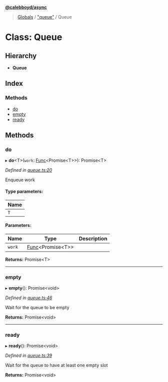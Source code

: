 **[@calebboyd/async](../README.md)**

> [Globals](../globals.md) / ["queue"](../modules/_queue_.md) / Queue

# Class: Queue

## Hierarchy

* **Queue**

## Index

### Methods

* [do](_queue_.queue.md#do)
* [empty](_queue_.queue.md#empty)
* [ready](_queue_.queue.md#ready)

## Methods

### do

▸ **do**\<T>(`work`: [Func](../modules/_lang_.md#func)\<Promise\<T>>): Promise\<T>

*Defined in [queue.ts:20](https://github.com/calebboyd/async/blob/c145a52/queue.ts#L20)*

Enqueue work

#### Type parameters:

Name |
------ |
`T` |

#### Parameters:

Name | Type | Description |
------ | ------ | ------ |
`work` | [Func](../modules/_lang_.md#func)\<Promise\<T>> |   |

**Returns:** Promise\<T>

___

### empty

▸ **empty**(): Promise\<void>

*Defined in [queue.ts:46](https://github.com/calebboyd/async/blob/c145a52/queue.ts#L46)*

Wait for the queue to be empty

**Returns:** Promise\<void>

___

### ready

▸ **ready**(): Promise\<void>

*Defined in [queue.ts:39](https://github.com/calebboyd/async/blob/c145a52/queue.ts#L39)*

Wait for the queue to have at least one empty slot

**Returns:** Promise\<void>
